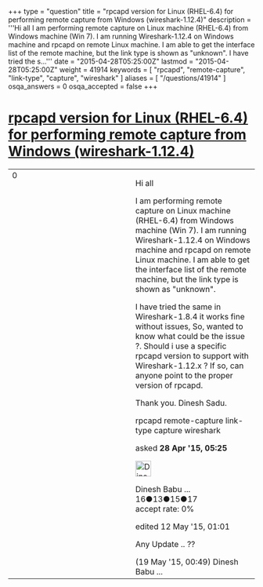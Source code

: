 +++
type = "question"
title = "rpcapd version for Linux (RHEL-6.4) for performing remote capture from Windows (wireshark-1.12.4)"
description = '''Hi all I am performing remote capture on Linux machine (RHEL-6.4) from Windows machine (Win 7). I am running Wireshark-1.12.4 on Windows machine and rpcapd on remote Linux machine. I am able to get the interface list of the remote machine, but the link type is shown as &quot;unknown&quot;.  I have tried the s...'''
date = "2015-04-28T05:25:00Z"
lastmod = "2015-04-28T05:25:00Z"
weight = 41914
keywords = [ "rpcapd", "remote-capture", "link-type", "capture", "wireshark" ]
aliases = [ "/questions/41914" ]
osqa_answers = 0
osqa_accepted = false
+++

<div class="headNormal">

# [rpcapd version for Linux (RHEL-6.4) for performing remote capture from Windows (wireshark-1.12.4)](/questions/41914/rpcapd-version-for-linux-rhel-64-for-performing-remote-capture-from-windows-wireshark-1124)

</div>

<div id="main-body">

<div id="askform">

<table id="question-table" style="width:100%;"><colgroup><col style="width: 50%" /><col style="width: 50%" /></colgroup><tbody><tr class="odd"><td style="width: 30px; vertical-align: top"><div class="vote-buttons"><div id="post-41914-score" class="post-score" title="current number of votes">0</div><div id="favorite-count" class="favorite-count"></div></div></td><td><div id="item-right"><div class="question-body"><p>Hi all</p><p>I am performing remote capture on Linux machine (RHEL-6.4) from Windows machine (Win 7). I am running Wireshark-1.12.4 on Windows machine and rpcapd on remote Linux machine. I am able to get the interface list of the remote machine, but the link type is shown as "unknown".</p><p>I have tried the same in Wireshark-1.8.4 it works fine without issues, So, wanted to know what could be the issue ?. Should i use a specific rpcapd version to support with Wireshark-1.12.x ? If so, can anyone point to the proper version of rpcapd.</p><p>Thank you. Dinesh Sadu.</p></div><div id="question-tags" class="tags-container tags">rpcapd remote-capture link-type capture wireshark</div><div id="question-controls" class="post-controls"></div><div class="post-update-info-container"><div class="post-update-info post-update-info-user"><p>asked <strong>28 Apr '15, 05:25</strong></p><img src="https://secure.gravatar.com/avatar/04334c27cb629065a13d61a61b611038?s=32&amp;d=identicon&amp;r=g" class="gravatar" width="32" height="32" alt="Dinesh%20Babu%20Sadu&#39;s gravatar image" /><p>Dinesh Babu ...<br />
<span class="score" title="16 reputation points">16</span><span title="13 badges"><span class="badge1">●</span><span class="badgecount">13</span></span><span title="15 badges"><span class="silver">●</span><span class="badgecount">15</span></span><span title="17 badges"><span class="bronze">●</span><span class="badgecount">17</span></span><br />
<span class="accept_rate" title="Rate of the user&#39;s accepted answers">accept rate:</span> <span title="Dinesh Babu Sadu has no accepted answers">0%</span></p></div><div class="post-update-info post-update-info-edited"><p>edited 12 May '15, 01:01</p></div></div><div id="comments-container-41914" class="comments-container"><span id="42527"></span><div id="comment-42527" class="comment"><div id="post-42527-score" class="comment-score"></div><div class="comment-text"><p>Any Update .. ??</p></div><div id="comment-42527-info" class="comment-info"><span class="comment-age">(19 May '15, 00:49)</span> Dinesh Babu ...</div></div></div><div id="comment-tools-41914" class="comment-tools"></div><div class="clear"></div><div id="comment-41914-form-container" class="comment-form-container"></div><div class="clear"></div></div></td></tr></tbody></table>

</div>

</div>


